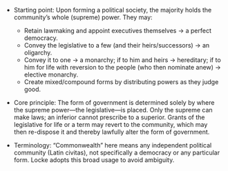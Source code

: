 - Starting point: Upon forming a political society, the majority holds the community’s whole (supreme) power. They may:
  - Retain lawmaking and appoint executives themselves → a perfect democracy.
  - Convey the legislative to a few (and their heirs/successors) → an oligarchy.
  - Convey it to one → a monarchy; if to him and heirs → hereditary; if to him for life with reversion to the people (who then nominate anew) → elective monarchy.
  - Create mixed/compound forms by distributing powers as they judge good.

- Core principle: The form of government is determined solely by where the supreme power—the legislative—is placed. Only the supreme can make laws; an inferior cannot prescribe to a superior. Grants of the legislative for life or a term may revert to the community, which may then re-dispose it and thereby lawfully alter the form of government.

- Terminology: “Commonwealth” here means any independent political community (Latin civitas), not specifically a democracy or any particular form. Locke adopts this broad usage to avoid ambiguity.